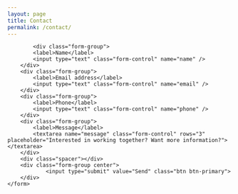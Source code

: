 ```yaml
---
layout: page
title: Contact
permalink: /contact/
---
```

<div class="narrow">
    <form action="//formspree.io/info@starrelocations.co.uk" method="POST" id="contact">
        <input type="hidden" name="_next" value="{{site.url}}/thanks" />
        <input type="text" name="_gotcha" style="display:none" />

            <div class="form-group">
            <label>Name</label>
            <input type="text" class="form-control" name="name" />
        </div>
        <div class="form-group">
            <label>Email address</label>
            <input type="text" class="form-control" name="email" />
        </div>
        <div class="form-group">
            <label>Phone</label>
            <input type="text" class="form-control" name="phone" />
        </div>
        <div class="form-group">
            <label>Message</label>
            <textarea name="message" class="form-control" rows="3" placeholder="Interested in working together? Want more information?"></textarea>
        </div>
        <div class="spacer"></div>
        <div class="form-group center">
                <input type="submit" value="Send" class="btn btn-primary">
        </div>
    </form>
</div>

